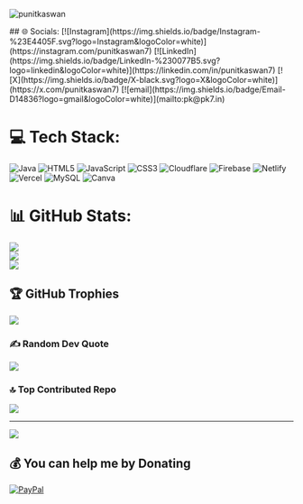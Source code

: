 <p align="left"> <img src="https://komarev.com/ghpvc/?username=punitkaswan&label=Profile%20views&color=0e75b6&style=flat" alt="punitkaswan" /> </p>
## 🌐 Socials:
[![Instagram](https://img.shields.io/badge/Instagram-%23E4405F.svg?logo=Instagram&logoColor=white)](https://instagram.com/punitkaswan7) [![LinkedIn](https://img.shields.io/badge/LinkedIn-%230077B5.svg?logo=linkedin&logoColor=white)](https://linkedin.com/in/punitkaswan7) [![X](https://img.shields.io/badge/X-black.svg?logo=X&logoColor=white)](https://x.com/punitkaswan7) [![email](https://img.shields.io/badge/Email-D14836?logo=gmail&logoColor=white)](mailto:pk@pk7.in) 

# 💻 Tech Stack:
![Java](https://img.shields.io/badge/java-%23ED8B00.svg?style=for-the-badge&logo=openjdk&logoColor=white) ![HTML5](https://img.shields.io/badge/html5-%23E34F26.svg?style=for-the-badge&logo=html5&logoColor=white) ![JavaScript](https://img.shields.io/badge/javascript-%23323330.svg?style=for-the-badge&logo=javascript&logoColor=%23F7DF1E) ![CSS3](https://img.shields.io/badge/css3-%231572B6.svg?style=for-the-badge&logo=css3&logoColor=white) ![Cloudflare](https://img.shields.io/badge/Cloudflare-F38020?style=for-the-badge&logo=Cloudflare&logoColor=white) ![Firebase](https://img.shields.io/badge/firebase-%23039BE5.svg?style=for-the-badge&logo=firebase) ![Netlify](https://img.shields.io/badge/netlify-%23000000.svg?style=for-the-badge&logo=netlify&logoColor=#00C7B7) ![Vercel](https://img.shields.io/badge/vercel-%23000000.svg?style=for-the-badge&logo=vercel&logoColor=white) ![MySQL](https://img.shields.io/badge/mysql-4479A1.svg?style=for-the-badge&logo=mysql&logoColor=white) ![Canva](https://img.shields.io/badge/Canva-%2300C4CC.svg?style=for-the-badge&logo=Canva&logoColor=white)
# 📊 GitHub Stats:
![](https://github-readme-stats.vercel.app/api?username=punitkaswan&theme=shadow_green&hide_border=false&include_all_commits=true&count_private=true)<br/>
![](https://nirzak-streak-stats.vercel.app/?user=punitkaswan&theme=shadow_green&hide_border=false)<br/>
![](https://github-readme-stats.vercel.app/api/top-langs/?username=punitkaswan&theme=shadow_green&hide_border=false&include_all_commits=true&count_private=true&layout=compact)

## 🏆 GitHub Trophies
![](https://github-profile-trophy.vercel.app/?username=punitkaswan&theme=flag-india&no-frame=false&no-bg=false&margin-w=4)

### ✍️ Random Dev Quote
![](https://quotes-github-readme.vercel.app/api?type=vetical&theme=radical)

### 🔝 Top Contributed Repo
![](https://github-contributor-stats.vercel.app/api?username=punitkaswan&limit=5&theme=dark&combine_all_yearly_contributions=true)

---
[![](https://visitcount.itsvg.in/api?id=punitkaswan&icon=0&color=0)](https://visitcount.itsvg.in)

  ## 💰 You can help me by Donating
  [![PayPal](https://img.shields.io/badge/PayPal-00457C?style=for-the-badge&logo=paypal&logoColor=white)](https://paypal.me/punitkaswan) 

  
